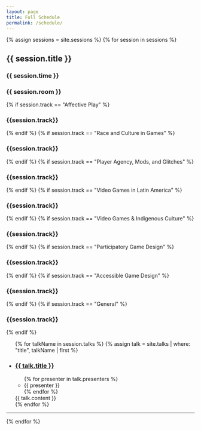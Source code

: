 ```yaml
---
layout: page
title: Full Schedule
permalink: /schedule/
---
```

<section class="full-schedule">
  {% assign sessions = site.sessions %}
  {% for session in sessions %}
  <div class="session">
    <hgroup>
      <h2 id="{{ session.anchor }}" class="session-title">{{ session.title }}</h2>
      <h3 class="session-time">{{ session.time }}</h3>
      <h3 class="session-room">{{ session.room }}</h3>
      {% if session.track == "Affective Play" %}
        <h3 class='affective-play'>{{session.track}}</h3>
      {% endif %}
      {% if session.track == "Race and Culture in Games" %}
        <h3 class='race-culture-games'>{{session.track}}</h3>
      {% endif %}
      {% if session.track == "Player Agency, Mods, and Glitches" %}
        <h3 class='player-agency-mods-glitches'>{{session.track}}</h3>
      {% endif %}
      {% if session.track == "Video Games in Latin America" %}
        <h3 class='video-games-in-latin-america'>{{session.track}}</h3>
      {% endif %}
      {% if session.track == "Video Games & Indigenous Culture" %}
        <h3 class='video-games-and-indigenous-culture'>{{session.track}}</h3>
      {% endif %}
      {% if session.track == "Participatory Game Design" %}
        <h3 class='participatory-game-design'>{{session.track}}</h3>
      {% endif %}
      {% if session.track == "Accessible Game Design" %}
        <h3 class='accessible-game-design'>{{session.track}}</h3>
      {% endif %}
      {% if session.track == "General" %}
        <h3 class='general'>{{session.track}}</h3>
      {% endif %}
    </hgroup>
    <ul class="talks">
      {% for talkName in session.talks %}
      {% assign talk = site.talks | where: "title", talkName | first %}
      <li class="talk-listing">
        <a href="{{ talk.url }}"><h3 class="talk-title">{{ talk.title }}</h3></a>
        <ul class="presenters">
          {% for presenter in talk.presenters %}
            <li class="presenter">{{ presenter }}</li>
          {% endfor %}
        </ul>
        <div class="talk-content"> {{ talk.content }}</div>
      </li>
      {% endfor %}
    </ul>
  </div>
  <hr>
  {% endfor %}

</section>
